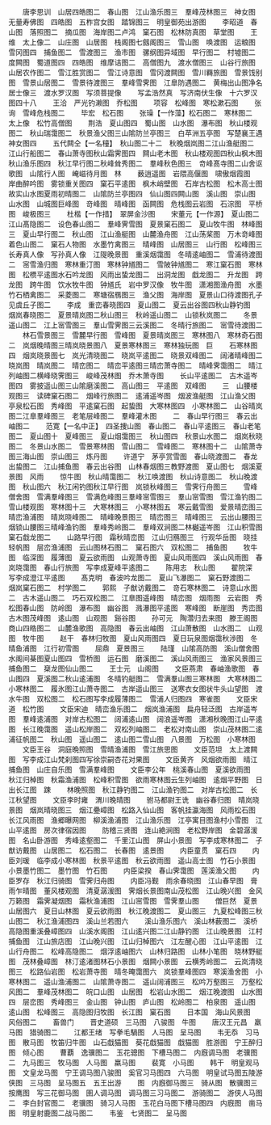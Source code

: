 <!-- { "loadSidebar": true } -->
　　唐李思训　山居四皓图二　春山图　江山渔乐图三　羣峰茂林图三　神女图　无量寿佛图　四皓图　五柞宫女图　踏锦图三　明皇御苑出游图
　　李昭道　春山图　落照图二　摘瓜图　海岸图二卢鸿　窠石图　松林防真图　草堂图
　　王维　太上像二　山庄图　山居图　栈阁图七劔阁图三　雪山图　唤渡图　运粮图　雪冈图四　捕鱼图二　雪渡图三　渔市图　骡纲图异域图　早行图二　村墟图二　度闗图　蜀道图四　四皓图　维摩诘图二　高僧图九　渡水僧图三　山谷行旅图　山居农作图二　雪江胜赏图二　雪江诗意图　雪冈渡闗图　雪川羇旅图　雪景饯别图　雪景山居图二　雪景待渡图三　羣峰雪霁图　江臯防遇图二　黄梅出山图净名居士像三　渡水罗汉图　写须菩提像
　　写孟浩然真　写济南伏生像　十六罗汉图四十八
　　王洽　严光钓濑图　乔松图
　　项容　松峰图　寒松漱石图
　　张询　雪峰危栈图二
　　毕宏　松石图
　　张璪【一作藻】松石图二　寒林图二　太上像　松竹高僧图
　　荆浩　夏山图四　蜀山图　山水图　瀑布图　秋山楼观图二　秋山瑞霭图二　秋景渔父图三山隂防兰亭图三　白苹洲五亭图　写楚襄王遇神女图四
　　五代闗仝【一名穜】　秋山图二十二　秋晚烟岚图二江山渔艇图二　江山行船图二　春山萧寺图秋山霜霁图四　闗山老木图　秋山楼观图四秋山枫木图　秋山渔乐图四　秋江早行图二秋峰耸秀图二　羣峰秋色图三　竒峰髙寺图二山舍讴歌图　山隂行人图　崦嵫待月图　林
　　薮逍遥图　岩隈高偃图　啸傲烟霞图　岸曲醉吟图　雾锁重关图四　窠石平逺图　枫木峭壁图　石岸古松图　松木高士图　故实山水图夏雨初晴图二　山隂防兰亭图四　仙山图四闗山图　溪山图　崇山图　山水图　山城图巨峰图　竒峰图　晴峰图　函闗图　危栈图云岩图　石淙图　平桥图　峻极图三
　　杜楷【一作措】　翠屏金沙图
　　宋董元【一作源】　夏山图二　江山髙隐图二　设色春山图二　羣峰霁雪图　夏景窠石图二　夏山牧牛图　林峰图三　夏山早行图二　秋山图　江山渔艇图　山麓渔舟图　江山荡桨图　万木竒峰图　着色山图二　窠石人物图　水墨竹禽图三　晴峰图　山居图三　山行图　松峰图三长寿真人像　写孙真人像　江隄晚景图　重溪烟霭图　冬晴逺岫图二　雪浦待渡图二　宻雪渔归图　寒林重汀图　寒林钟馗图二　雪陂钟馗图二　寒江窠石图　寒林图　松槚平逺图水石吟龙图　风雨出蛰龙图二　出洞龙图　戱龙图二　升龙图　跨龙图　跨牛图　饮水牧牛图　钟馗氏　岩中罗汉像　牧牛图　潇湘图渔舟图　水墨竹石栖禽图二　采菱图二　寒塘宿鴈图三　渔父图　海岸图　夏景山口待渡图孔子见虞丘子图二
　　李成　重峦春晓图四　夏山图二　夏云出谷图四秋山静钓图　烟岚春晓图二　夏景晴岚图二秋山图三　秋岭遥山图二　山锁秋岚图二
　　冬景遥山图二　江上宻雪图三　羣山雪霁图三云溪图二　冬晴行旅图二　宻雪待渡图二
　　林石雪景图三　雪麓早行图　雪峰图　夏景晴岚图三　寒林图八　寒林奇石图二　岚烟晚晴图三晴岚晓景图八　夏景寒林图三　寒林独玩图　巨
　　石寒林图四　烟岚晓景图七　岚光清晓图二　晓岚平逺图二　晓景双峰图二　阔渚晴峰图二　晓岚图　晴岚图二　晴峦图二　晴峦平逺图三晴峦萧寺图二　晴峰霁霭图二　晴江列岫图二横峰晓霁图三　峻峰茂林图　乔木萧寺图
　　长山平逺图二　古木遥岑图四　雾披遥山图三山隂磨溪图二　高山图三　平逺图　双峰图
　　三　山腰楼观图三　读碑窠石图二　烟峰行旅图二　逺浦遥岑图　烟波渔艇图　江山渔父图　亭泉松石图　秀峰图　平逺窠石图　起蛰图　大寒林图四　小寒林图二　山谷晴岚图二江臯羣峰图三　老笔层峰图二　羣峰灌木图
　　二　春山早行图三　春云出岫图二
　　范寛【一名中正】　四圣捜山图　春山图二　春山平逺图三　春山老笔图二　夏山图十　夏峰图三　夏山烟霭图三　秋山图四　秋景山水图二　烟岚秋晓图二　冬景山水图二　雪景寒林图　雪山图二　雪峰图二　寒林图十二　山隂萧寺图三海山图　崇山图三　炼丹图
　　许道宁　茅亭赏雪图　春山晓渡图二　春龙出蛰图二　江山捕鱼图　春云出谷图　山林春烟图三教野渡图　夏山图七　烟溪夏景图　风雨
　　惊牛图　秋山晴霭图二　秋江唤渡图　秋山诗意图二　秋山晚渡图　秋山图六　秋江闲钓图秋江早行图　岚锁秋峰图三　雪霁行舟图三
　　雪峰僧舍图　雪满羣峰图三　雪满危峰图三羣峰宻雪图三　羣山宻雪图　雪江渔钓图二雪山楼观图　寒林图十三　大寒林图三　小寒林图五　寒云戴雪图　爱景晴峦图三　晴峦渔浦图　晴岚晓峰图二　晴峰晚景图三　晴峦图三　晴峰图三　云出山腰图三　烟锁山腰图三晴峰渔钓图　羣峰秀岭图二　羣峰双涧图二林樾遥岑图　江山积雪图　窠石戱龙图二
　　山路早行图　霜秋晴峦图　江山归鴈图三　行观华岳图　晓挂轻帆图　层峦渔浦图　云山图林石图二　窠石图六　双松图二　捕鱼图
　　牧牛图　临深图　履薄图　夏云欲雨图　山观萧寺图　夏山风雨图四　溪山风雨图　春岚晓霭图　春山行旅图　写李成夏峰平逺图二
　　陈用志　秋山图
　　翟院深　写李成澄江平逺图
　　髙克明　春波吟龙图二　夏山飞瀑图二　窠石野渡图二　烟岚窠石图二　村学图二
　　郭熙　子猷访戴图二　竒石寒林图二　诗意山水图二　古木遥山图二　巧石双松图二　江臯图遥峰图　晴峦图　烟雨图　云岩图　秀松图春山图　防岭图　瀑布图　幽谷图　溅瀑图平逺图　寒峰图　断崖图　秀峦图　古木图茂峰图　逺山图　山观图　谿谷图
　　孙可元　陶濳归去来图　滕王阁图　商山四皓图二　山麓渔歌图　高隐图　春云出岫图　江山萧散图　山水图二　山观图　牧牛图
　　赵干　春林归牧图　夏山风雨图四　夏日玩泉图烟霭秋渉图　冬晴鱼浦图　江行初雪图
　　屈鼎　夏景图三
　　陆瑾　山隂高防图　溪山僧舍图　水阁间棊图夏山图四　雪桥图　运石图　磨溪图二　溪山风雨图三　渔家风景图三　捕鱼图二　椉龙图仙山图二
　　王士元　山阁图
　　文臣燕肃　春岫渔歌图　春山图四　夏溪图二秋山逺浦图　冬晴钓艇图二　雪满羣山图三寒林图　大寒林图二　小寒林图二　履氷图江山萧寺图二　古岸遥山图三　送寒衣女图状牛头山望图　渡水牛图　双松图二　松石图写李成履薄图二　雪浦人归图四　寒雀图
　　文臣宋道　松竹图
　　文臣宋迪　晴峦渔乐图二　烟岚渔浦图　扁舟轻泛图　古岸遥岑图　羣峰逺浦图　对岸古松图二　阔浦逺山图　阔浪遥岑图　潇湘秋晚图江山平逺图　长江晚霭图　遥山松岸图二　双松列岫图二　老松对南山图　崇山茂林图二逺浦征帆图二　秋山图　遥山图二　逺山图二雪山图　八景图　万松图　小寒林图
　　文臣王谷　洞庭晩照图　雪晴渔浦图　雪江旅思图
　　文臣范坦　太上渡闗图　写李成江山梵刹图四写徐崇嗣杏花对果图
　　文臣黄齐　风烟欲雨图　晴江捕鱼图　山庄自乐图　雪满羣峰图
　　文臣李公年　桃溪春山图　夏溪欲雨图　秋江归棹图　秋霜渔浦图　松峰积雪图　欲雨寒林图云生列岫图　逺烟平野图　日出长江图　踈
　　林晚照图　秋江静钓图二　江山渔钓图二　对岸古松图二　长江秋望图
　　文臣李时雍　渭川晚晴图
　　驸马都尉王诜　幽谷春归图　晴岚晓景图　烟岚晴晓图三　烟江疉嶂图　松路入仙山图　客帆挂瀛海图　风雨松石图　长江风雨图　渔郷曝网图　柳溪渔浦图　江山渔乐图　江亭寓目图渔村小雪图　江山平逺图　房次律宿因图
　　防稽三贤图　连山絶涧图　老松野岸图　金碧潺湲图　名山卧游图　秀峰逺壑图二　千里江山图　屏山小景图　写李成寒林图二　子猷访戴图　山居图二　松石图二　长春图　逺景图
　　内臣童贯　窠石四
　　内臣刘瑗　临李成小寒林图　秋景平逺图　秋云欲雨图　遥山高士图　竹石小景图　小景墨竹图二　墨竹图　竹石图
　　内臣梁揆　春山霁霭图　莲溪渔父图
　　内臣罗存　秋江归骑图　雪霁归舟图
　　内臣冯觐　雨余春晓图　江山春早图　膏雨乍晴图　董风楼观图　清夏潺湲图　霁烟长景图南山茂松图　江山晚兴图　金风万籁图　霜霁凝烟图　霜秋渔浦图　江山宻雪图　雪霁羣山图
　　僧巨然　夏景山居图六　夏日山林图　夏云欲雨图　秋江晚渡图二　夏山图三　九夏松峰图三秋山图二　秋江渔浦图四　溪山兰若图六
　　溪山渔乐图六　溪山林薮图二　溪桥高隐图重溪叠嶂图四　山溪水阁图　江山逺兴图二江山静钓图　江山晚景图　江村捕鱼图　江山旅店图　江山晚兴图　江山归棹图六　江左醒心图　江山平逺图　江山行舟图二　松峰高隐图二　烟浮逺岫图六　山林归路图　山林小笔图　晓林野艇图　茂林叠嶂图　林汀逺渚图林石小景图　烟闗小景图　云横秀岭图二　云岚清晓图三　松路仙岩图　松岩萧寺图　晴冬晻霭图六　岚锁羣峰图四　寒溪渔舍图　小寒林图二　遥山渔浦图二　山隂萧寺图二　遥山阔浦图三　松吟万壑图三　万壑松风图二　羣峰茂林图二　皖口山图　山居图　松岩山水图二　烟江晚渡图　山水图四　层峦图　秀峰图三　金山图　钟山图　庐山图　松岭图二　柏泉图　遥山图　逺山图　松峰图三　高隐图归牧图　长江图　窠石图
　　日本国　海山风景图　风俗图二
　　畜兽门
　　晋史道硕　三马图　八骏图　牛图
　　唐汉王元昌　羸马图　猎骑图二
　　江都王绪　写拳毛騧图　人马图　呈马图
　　韦无忝　习马图　散马图　牧笛归牛图　山石戱猫图　葵花戱猫图　戱猫图　胜游图　宁王醉归图　倾心图
　　曹覇　逸骥图二　玉花骢图　下槽马图二　内廐调马图　老骥图二　九马图三　牧马图　人马图　羸马图
　　裴寛　小马图
　　韩干　明皇观马图　文皇龙马图　宁王调马图八骏图　奚官习马图四　六马图　明皇试马图五陵游侠图　三马图　呈马图五　五王出游
　　图　内廐御马图三　骑从图　散骥图三　按鹰图　写三花御马图　圉人调马图　调马图三习马图二　游骑图二　游侠人马图二　李白封官图二　老骥图　骑习人马图　玉花白马图下槽马图四　内廐图　凿马图　明皇射鹿图二战马图二
　　韦鉴　七贤图二　呈马图
